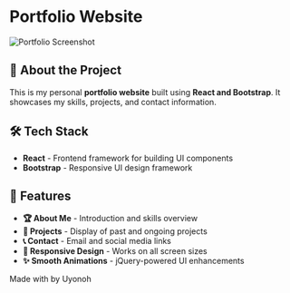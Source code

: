 # Portfolio Website

![Portfolio Screenshot](screenshot.png) <!-- Add a screenshot of your site -->

## 🚀 About the Project
This is my personal **portfolio website** built using **React and Bootstrap**. It showcases my skills, projects, and contact information.

## 🛠️ Tech Stack
- **React** - Frontend framework for building UI components
- **Bootstrap** - Responsive UI design framework

## 📂 Features
- **🏆 About Me** - Introduction and skills overview
- **💼 Projects** - Display of past and ongoing projects
- **📞 Contact** - Email and social media links
- **🎨 Responsive Design** - Works on all screen sizes
- **✨ Smooth Animations** - jQuery-powered UI enhancements




Made with  by Uyonoh


